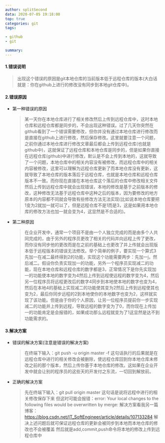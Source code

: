 ```yaml
---
author: splitSecond
data: 2020-07-05 19:18:00
top: true
categories: git
tags: 

- github
- git

summary: 
---
```


#### 1.错误说明

> 出现这个错误的原因是git本地仓库的当前版本低于远程仓库的版本(大白话就是：你在github上进行的修改没有同步到本地git仓库中)。

#### 2.错误原因

- 第一种错误的原因

  > 某一天你在本地仓库进行了相关修改然后上传到远程仓库中，这时本地仓库和远程仓库都是同步的，不会出现这种错误。过了几天你突然在github看到了一个错误需要修改，但你并没有通过本地仓库进行修改而是直接在github上进行修改，然后保存修改。这里就要注意一个问题，之前你通过本地仓库进行修改文章最后都会上传到远程仓库(也就是github中)，这就保证了远程仓库和本地仓库是同步的，但是如果你直接在远程仓库(github)中进行修改，默认是不会上传到本地的，这就导致了一个问题，本地仓库中的相关内容没有被修改，而远程仓库中的相关内容被修改，这里可以理解为远程仓库更新了而本地仓库没有更新，这就导致了本地仓库的版本落后于远程仓库，也就是本地仓库和远程仓库版本不一致。而你现在直接在本地仓库这个落后的仓库中修改相关文件然后上传到远程仓库中就会出现错误，本地的修改是基于之前版本的修改，这种修改无法基于远程仓库中这种之后的版本，因为要修改的地方原本的内容都不同就会导致有些修改方法无法实现(比如说本地仓库要把1变为2就加一就可以了，但是远程仓库不是1而是3，这是如果用本地仓库的修改方法也加一就会变为4，这显然是不合适的)。

- 第二种原因

  > 在企业开发中，通常一个项目不是由一个人独立完成的而是由多个人共同完成的，由于另外的程序员更改了相关的代码并向远程上传了更改，而你没有同步他的更改而是在之前的基础上也更改了并上传就会出现版本低于远程版本的错误无法修改。举个简单的例子，要实现一个算式3先加一在减二最终得到2的功能，实现这个功能需要两步：先加一j，然后减二。假设你负责实现加一的功能，另外一个程序员实现减二的功能，现在本地仓库和远程仓库的数字都是3，正常情况下是你先实现加一的功能使本地的数字变为4然后上传到远程使远程的数字变为4，然后另一位程序员将远程更改后的数字4同步到本地使本地的数字也变为4，然后在本地4的基础上实现减二的功能使其变为2然后上传到远程使其也变为2，最后你同步远程的2到本地使你的本地数字也变为2，这样就实现了该功能。但是由于你的个人原因，让另一位程序员提前你一步实现减二的功能并上传到远程，导致远程的数字变为了0，而你现在上传加一的功能肯定是会报错的，如果成功那么远程就变为了1这显然是达不到功能需求的。

#### 3.解决方案

- 错误的解决方案(注意是错误的解决方案)

  >  在终端下输入：git push -u origin master -f
  >  这句话执行的后果就是在远程仓库中进行的相关修改会被删除，使远程仓库回到你本地仓库未修改之前的那个版本，然后上传你基于本地仓库的修改。这如果在企业开发中就会让别的程序员的这些天的开发付之东流，一切回到解放前。
  
- 正确的解决方案

  > 先在终端下输入：git pull origin master
  > 这句话是说将远程中进行的相关修改保存下来
  > 但这时可能会报错：error: Your local changes to the following files would be overwritten by merge:
  > 解决方案看我另一篇博客：https://blog.csdn.net/IT_SoftEngineer/article/details/107133284
  > 解决上述问题后就可保证远程仓库的更新会被同步到本地而本地仓库的修改也不会被覆盖
  > 然后就是add,commit,push命令将本地的修改上传到远程仓库中
  
  
